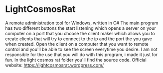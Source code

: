 # LightCosmosRat
A remote administration tool for Windows, written in C#
The main program has two different buttons
the start listening which opens a server on your computer on a port that you choose
the client maker which allows you to create clients that will try to connect to the ip and the port
the you gave when created. Open the client on a computer that you want to remote control and you'll be able
to see the screen everytime you desire.
I am not responsible for the use that you will do with this program, i made it just for fun.
In the light cosmos rat folder you'll find the source code.
Official website: https://lightcosmosrat.wordpress.com/
